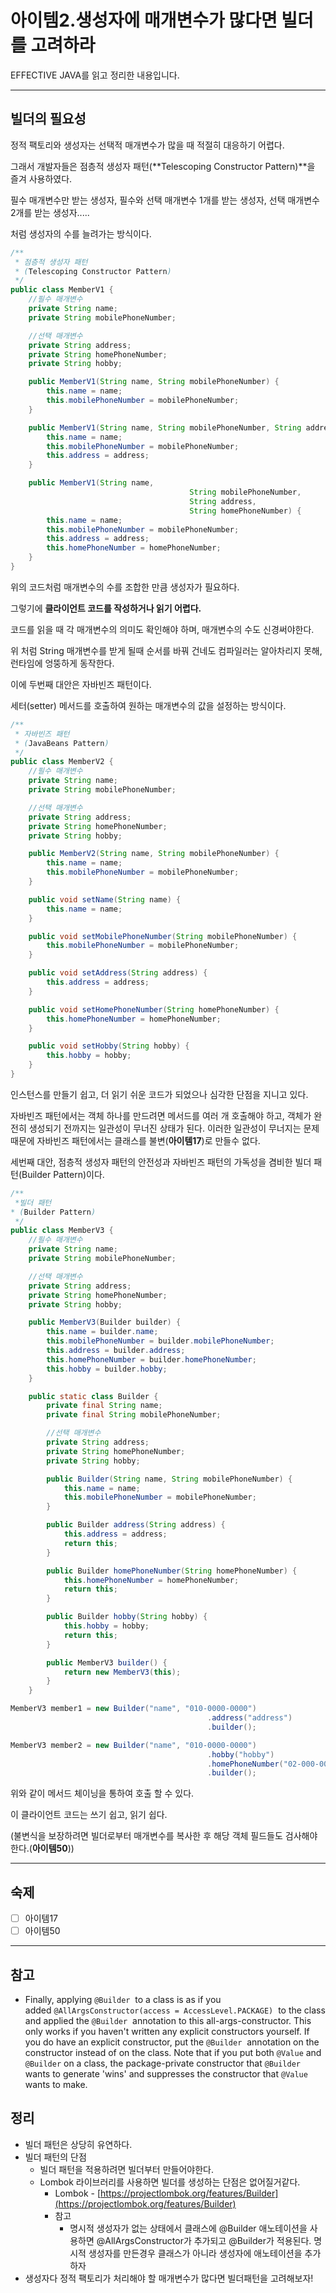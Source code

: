 # 아이템2.생성자에 매개변수가 많다면 빌더를 고려하라

EFFECTIVE JAVA를 읽고 정리한 내용입니다.

---

## 빌더의 필요성

정적 팩토리와 생성자는 선택적 매개변수가 많을 때 적절히 대응하기 어렵다.

그래서 개발자들은 점층적 생성자 패턴(**Telescoping Constructor Pattern)**을 즐겨 사용하였다.

필수 매개변수만 받는 생성자, 필수와 선택 매개변수 1개를 받는 생성자, 선택 매개변수 2개를 받는 생성자.....

처럼 생성자의 수를 늘려가는 방식이다.

```java
/**
 * 점층적 생성자 패턴
 * (Telescoping Constructor Pattern)
 */
public class MemberV1 {
    //필수 매개변수
    private String name;
    private String mobilePhoneNumber;

    //선택 매개변수
    private String address;
    private String homePhoneNumber;
    private String hobby;

    public MemberV1(String name, String mobilePhoneNumber) {
        this.name = name;
        this.mobilePhoneNumber = mobilePhoneNumber;
    }

    public MemberV1(String name, String mobilePhoneNumber, String address) {
        this.name = name;
        this.mobilePhoneNumber = mobilePhoneNumber;
        this.address = address;
    }

    public MemberV1(String name, 
										String mobilePhoneNumber, 
										String address, 
										String homePhoneNumber) {
        this.name = name;
        this.mobilePhoneNumber = mobilePhoneNumber;
        this.address = address;
        this.homePhoneNumber = homePhoneNumber;
    }
}
```

위의 코드처럼 매개변수의 수를 조합한 만큼 생성자가 필요하다.

그렇기에 **클라이언트 코드를 작성하거나 읽기 어렵다.**

코드를 읽을 때 각 매개변수의 의미도 확인해야 하며, 매개변수의 수도 신경써야한다.

위 처럼 String 매개변수를 받게 될때 순서를 바꿔 건네도 컴파일러는 알아차리지 못해, 런타임에 엉뚱하게 동작한다.

이에 두번째 대안은 자바빈즈 패턴이다.

세터(setter) 메서드를 호출하여 원하는 매개변수의 값을 설정하는 방식이다.

```java
/**
 * 자바빈즈 패턴
 * (JavaBeans Pattern)
 */
public class MemberV2 {
    //필수 매개변수
    private String name;
    private String mobilePhoneNumber;

    //선택 매개변수
    private String address;
    private String homePhoneNumber;
    private String hobby;

    public MemberV2(String name, String mobilePhoneNumber) {
        this.name = name;
        this.mobilePhoneNumber = mobilePhoneNumber;
    }

    public void setName(String name) {
        this.name = name;
    }

    public void setMobilePhoneNumber(String mobilePhoneNumber) {
        this.mobilePhoneNumber = mobilePhoneNumber;
    }

    public void setAddress(String address) {
        this.address = address;
    }

    public void setHomePhoneNumber(String homePhoneNumber) {
        this.homePhoneNumber = homePhoneNumber;
    }

    public void setHobby(String hobby) {
        this.hobby = hobby;
    }
}
```

인스턴스를 만들기 쉽고, 더 읽기 쉬운 코드가 되었으나 심각한 단점을 지니고 있다.

자바빈즈 패턴에서는 객체 하나를 만드려면 메서드를 여러 개 호출해야 하고, 객체가 완전히 생성되기 전까지는 일관성이 무너진 상태가 된다. 이러한 일관성이 무너지는 문제 때문에 자바빈즈 패턴에서는 클래스를 불변(**아이템17**)로 만들수 없다.

세번째 대안, 점층적 생성자 패턴의 안전성과 자바빈즈 패턴의 가독성을 겸비한 빌더 패턴(Builder Pattern)이다.

```java
/**
 *빌더 패턴
* (Builder Pattern)
 */
public class MemberV3 {
    //필수 매개변수
    private String name;
    private String mobilePhoneNumber;

    //선택 매개변수
    private String address;
    private String homePhoneNumber;
    private String hobby;

    public MemberV3(Builder builder) {
        this.name = builder.name;
        this.mobilePhoneNumber = builder.mobilePhoneNumber;
        this.address = builder.address;
        this.homePhoneNumber = builder.homePhoneNumber;
        this.hobby = builder.hobby;
    }

    public static class Builder {
        private final String name;
        private final String mobilePhoneNumber;

        //선택 매개변수
        private String address;
        private String homePhoneNumber;
        private String hobby;

        public Builder(String name, String mobilePhoneNumber) {
            this.name = name;
            this.mobilePhoneNumber = mobilePhoneNumber;
        }

        public Builder address(String address) {
            this.address = address;
            return this;
        }

        public Builder homePhoneNumber(String homePhoneNumber) {
            this.homePhoneNumber = homePhoneNumber;
            return this;
        }

        public Builder hobby(String hobby) {
            this.hobby = hobby;
            return this;
        }

        public MemberV3 builder() {
            return new MemberV3(this);
        }
    }
```

```java
MemberV3 member1 = new Builder("name", "010-0000-0000")
											.address("address")
											.builder();

MemberV3 member2 = new Builder("name", "010-0000-0000")
											.hobby("hobby")
											.homePhoneNumber("02-000-0000")
											.builder();
```

위와 같이 메서드 체이닝을 통하여 호출 할 수 있다.

이 클라이언트 코드는 쓰기 쉽고, 읽기 쉽다.

(불변식을 보장하려면 빌더로부터 매개변수를 복사한 후 해당 객체 필드들도 검사해야 한다.(**아이템50**))

---

## 숙제

- [ ]  아이템17
- [ ]  아이템50

---

## 참고

- Finally, applying `@Builder`
 to a class is as if you added `@AllArgsConstructor(access = AccessLevel.PACKAGE)`
 to the class and applied the `@Builder`
 annotation to this all-args-constructor. This only works if you haven't written any explicit constructors yourself. If you do have an explicit constructor, put the `@Builder`
 annotation on the constructor instead of on the class. Note that if you put both `@Value` and `@Builder` on a class, the package-private constructor that `@Builder` wants to generate 'wins' and suppresses the constructor that `@Value` wants to make.

## 정리

- 빌더 패턴은 상당히 유연하다.
- 빌더 패턴의 단점
    - 빌더 패턴을 적용하려면 빌더부터 만들어야한다.
    - Lombok 라이브러리를 사용하면 빌더를 생성하는 단점은 없어질거같다.
        - Lombok - [https://projectlombok.org/features/Builder](https://projectlombok.org/features/Builder)
        - 참고
            - 명시적 생성자가 없는 상태에서 클래스에 @Builder 애노테이션을 사용하면
            @AllArgsConstructor가 추가되고 @Builder가 적용된다.
            명시적 생성자를 만든경우 클래스가 아니라 생성자에 애노테이션을 추가하자
- 생성자다 정적 팩토리가 처리해야 할 매개변수가 많다면 빌더패턴을 고려해보자!
